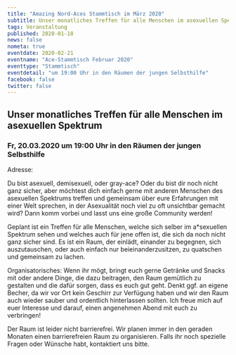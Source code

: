 ```yaml
---
title: "Amazing Nord-Aces Stammtisch im März 2020"
subtitle: Unser monatliches Treffen für alle Menschen im asexuellen Spektrum
tags: Veranstaltung
published: 2020-01-18
news: false
nometa: true
eventdate: 2020-02-21
eventname: "Ace-Stammtisch Februar 2020"
eventtype: "Stammtisch"
eventdetail: "um 19:00 Uhr in den Räumen der jungen Selbsthilfe"
facebook: false
twitter: false
---
```


## Unser monatliches Treffen für alle Menschen im asexuellen Spektrum

### Fr, 20.03.2020 um 19:00 Uhr in den Räumen der jungen Selbsthilfe

Adresse:

Du bist asexuell, demisexuell, oder gray-ace?
Oder du bist dir noch nicht ganz sicher, aber möchtest dich einfach gerne mit anderen Menschen des asexuellen Spektrums treffen und gemeinsam über eure Erfahrungen mit einer Welt sprechen, in der Asexualität noch viel zu oft unsichtbar gemacht wird?
Dann komm vorbei und lasst uns eine große Community werden!

Geplant ist ein Treffen für alle Menschen, welche sich selber im a\*sexuellen Spektrum sehen und welches auch für jene offen ist, die sich
da noch nicht ganz sicher sind. Es ist ein Raum, der einlädt, einander zu 
begegnen, sich auszutauschen, oder auch einfach nur beieinanderzusitzen, 
zu quatschen und gemeinsam zu lachen.

Organisatorisches: 
Wenn ihr mögt, bringt euch gerne Getränke und Snacks mit oder andere Dinge, die dazu
beitragen, den Raum gemütlich zu gestalten und die dafür sorgen, dass es euch
gut geht. Denkt ggf. an eigene Becher, da wir vor Ort kein Geschirr zur
Verfügung haben und wir den Raum auch wieder sauber und ordentlich
hinterlassen sollten. Ich freue mich auf euer Interesse und darauf,
einen angenehmen Abend mit euch zu verbringen! 

Der Raum ist leider nicht barrierefrei. Wir planen immer in den geraden Monaten einen 
barrierefreien Raum zu organisieren. Falls ihr noch spezielle Fragen oder Wünsche habt, 
kontaktiert uns bitte.
